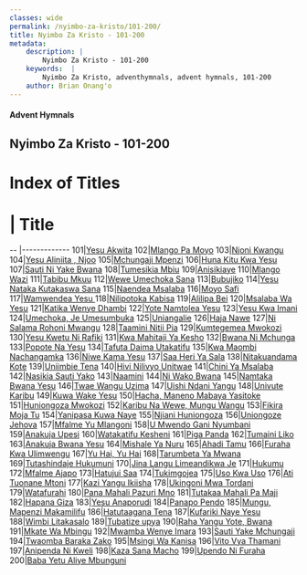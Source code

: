 ```yaml
---
classes: wide
permalink: /nyimbo-za-kristo/101-200/
title: Nyimbo Za Kristo - 101-200
metadata:
    description: |
        Nyimbo Za Kristo - 101-200
    keywords:  |
        Nyimbo Za Kristo, adventhymnals, advent hymnals, 101-200
    author: Brian Onang'o
---
```


#### Advent Hymnals
## Nyimbo Za Kristo - 101-200

# Index of Titles
# | Title                        
-- |-------------
101|[Yesu Akwita](/nyimbo-za-kristo/101-200/101-110/Yesu-Akwita)
102|[Mlango Pa Moyo](/nyimbo-za-kristo/101-200/101-110/Mlango-Pa-Moyo)
103|[Njoni Kwangu](/nyimbo-za-kristo/101-200/101-110/Njoni-Kwangu)
104|[Yesu Aliniita , Njoo](/nyimbo-za-kristo/101-200/101-110/Yesu-Aliniita-,-Njoo)
105|[Mchungaji Mpenzi](/nyimbo-za-kristo/101-200/101-110/Mchungaji-Mpenzi)
106|[Huna Kitu Kwa Yesu](/nyimbo-za-kristo/101-200/101-110/Huna-Kitu-Kwa-Yesu)
107|[Sauti Ni Yake Bwana](/nyimbo-za-kristo/101-200/101-110/Sauti-Ni-Yake-Bwana)
108|[Tumesikia Mbiu](/nyimbo-za-kristo/101-200/101-110/Tumesikia-Mbiu)
109|[Anisikiaye](/nyimbo-za-kristo/101-200/101-110/Anisikiaye)
110|[Mlango Wazi](/nyimbo-za-kristo/101-200/101-110/Mlango-Wazi)
111|[Tabibu Mkuu](/nyimbo-za-kristo/101-200/111-120/Tabibu-Mkuu)
112|[Wewe Umechoka Sana](/nyimbo-za-kristo/101-200/111-120/Wewe-Umechoka-Sana)
113|[Bubujiko](/nyimbo-za-kristo/101-200/111-120/Bubujiko)
114|[Yesu Nataka Kutakaswa Sana](/nyimbo-za-kristo/101-200/111-120/Yesu-Nataka-Kutakaswa-Sana)
115|[Naendea Msalaba](/nyimbo-za-kristo/101-200/111-120/Naendea-Msalaba)
116|[Moyo Safi](/nyimbo-za-kristo/101-200/111-120/Moyo-Safi)
117|[Wamwendea Yesu ](/nyimbo-za-kristo/101-200/111-120/Wamwendea-Yesu-)
118|[Nilipotoka Kabisa](/nyimbo-za-kristo/101-200/111-120/Nilipotoka-Kabisa)
119|[Alilipa Bei](/nyimbo-za-kristo/101-200/111-120/Alilipa-Bei)
120|[Msalaba Wa Yesu](/nyimbo-za-kristo/101-200/111-120/Msalaba-Wa-Yesu)
121|[Katika Wenye Dhambi](/nyimbo-za-kristo/101-200/121-130/Katika-Wenye-Dhambi)
122|[Yote Namtolea Yesu](/nyimbo-za-kristo/101-200/121-130/Yote-Namtolea-Yesu)
123|[Yesu Kwa Imani](/nyimbo-za-kristo/101-200/121-130/Yesu-Kwa-Imani)
124|[Umechoka, Je Umesumbuka](/nyimbo-za-kristo/101-200/121-130/Umechoka,-Je-Umesumbuka)
125|[Uniangalie](/nyimbo-za-kristo/101-200/121-130/Uniangalie)
126|[Haja Nawe](/nyimbo-za-kristo/101-200/121-130/Haja-Nawe)
127|[Ni Salama Rohoni Mwangu](/nyimbo-za-kristo/101-200/121-130/Ni-Salama-Rohoni-Mwangu)
128|[Taamini Nitii Pia](/nyimbo-za-kristo/101-200/121-130/Taamini-Nitii-Pia)
129|[Kumtegemea Mwokozi](/nyimbo-za-kristo/101-200/121-130/Kumtegemea-Mwokozi)
130|[Yesu Kwetu Ni Rafiki](/nyimbo-za-kristo/101-200/121-130/Yesu-Kwetu-Ni-Rafiki)
131|[Kwa Mahitaji Ya Kesho](/nyimbo-za-kristo/101-200/131-140/Kwa-Mahitaji-Ya-Kesho)
132|[Bwana Ni Mchunga](/nyimbo-za-kristo/101-200/131-140/Bwana-Ni-Mchunga)
133|[Popote Na Yesu](/nyimbo-za-kristo/101-200/131-140/Popote-Na-Yesu)
134|[Tafuta Daima Utakatifu](/nyimbo-za-kristo/101-200/131-140/Tafuta-Daima-Utakatifu)
135|[Kwa Maombi Nachangamka](/nyimbo-za-kristo/101-200/131-140/Kwa-Maombi-Nachangamka)
136|[Niwe Kama Yesu](/nyimbo-za-kristo/101-200/131-140/Niwe-Kama-Yesu)
137|[Saa Heri Ya Sala](/nyimbo-za-kristo/101-200/131-140/Saa-Heri-Ya-Sala)
138|[Nitakuandama Kote](/nyimbo-za-kristo/101-200/131-140/Nitakuandama-Kote)
139|[Uniimbie Tena](/nyimbo-za-kristo/101-200/131-140/Uniimbie-Tena)
140|[Hivi Nilivyo Unitwae](/nyimbo-za-kristo/101-200/131-140/Hivi-Nilivyo-Unitwae)
141|[Chini Ya Msalaba](/nyimbo-za-kristo/101-200/141-150/Chini-Ya-Msalaba)
142|[Nasikia Sauti Yako](/nyimbo-za-kristo/101-200/141-150/Nasikia-Sauti-Yako)
143|[Naamini](/nyimbo-za-kristo/101-200/141-150/Naamini)
144|[Ni Wako Bwana](/nyimbo-za-kristo/101-200/141-150/Ni-Wako-Bwana)
145|[Namtaka Bwana Yesu](/nyimbo-za-kristo/101-200/141-150/Namtaka-Bwana-Yesu)
146|[Twae Wangu Uzima](/nyimbo-za-kristo/101-200/141-150/Twae-Wangu-Uzima)
147|[Uishi Ndani Yangu](/nyimbo-za-kristo/101-200/141-150/Uishi-Ndani-Yangu)
148|[Univute Karibu](/nyimbo-za-kristo/101-200/141-150/Univute-Karibu)
149|[Kuwa Wake Yesu](/nyimbo-za-kristo/101-200/141-150/Kuwa-Wake-Yesu)
150|[Hacha, Maneno Mabaya Yasitoke](/nyimbo-za-kristo/101-200/141-150/Hacha,-Maneno-Mabaya-Yasitoke)
151|[Huniongoza Mwokozi](/nyimbo-za-kristo/101-200/151-160/Huniongoza-Mwokozi)
152|[Karibu Na Wewe, Mungu Wangu](/nyimbo-za-kristo/101-200/151-160/Karibu-Na-Wewe,-Mungu-Wangu)
153|[Fikira Moja Tu](/nyimbo-za-kristo/101-200/151-160/Fikira-Moja-Tu)
154|[Yanipasa Kuwa Naye](/nyimbo-za-kristo/101-200/151-160/Yanipasa-Kuwa-Naye)
155|[Njiani Huniongoza](/nyimbo-za-kristo/101-200/151-160/Njiani-Huniongoza)
156|[Uniongoze Jehova](/nyimbo-za-kristo/101-200/151-160/Uniongoze-Jehova)
157|[Mfalme Yu Mlangoni](/nyimbo-za-kristo/101-200/151-160/Mfalme-Yu-Mlangoni)
158|[U Mwendo Gani Nyumbani](/nyimbo-za-kristo/101-200/151-160/U-Mwendo-Gani-Nyumbani)
159|[Anakuja Upesi](/nyimbo-za-kristo/101-200/151-160/Anakuja-Upesi)
160|[Watakatifu Kesheni](/nyimbo-za-kristo/101-200/151-160/Watakatifu-Kesheni)
161|[Piga Panda](/nyimbo-za-kristo/101-200/161-170/Piga-Panda)
162|[Tumaini Liko](/nyimbo-za-kristo/101-200/161-170/Tumaini-Liko)
163|[Anakuja Bwana Yesu](/nyimbo-za-kristo/101-200/161-170/Anakuja-Bwana-Yesu)
164|[Mishale Ya Nuru](/nyimbo-za-kristo/101-200/161-170/Mishale-Ya-Nuru)
165|[Ahadi Tamu](/nyimbo-za-kristo/101-200/161-170/Ahadi-Tamu)
166|[Furaha Kwa Ulimwengu](/nyimbo-za-kristo/101-200/161-170/Furaha-Kwa-Ulimwengu)
167|[Yu Hai, Yu Hai](/nyimbo-za-kristo/101-200/161-170/Yu-Hai,-Yu-Hai)
168|[Tarumbeta Ya Mwana](/nyimbo-za-kristo/101-200/161-170/Tarumbeta-Ya-Mwana)
169|[Tutashindaje Hukumuni](/nyimbo-za-kristo/101-200/161-170/Tutashindaje-Hukumuni)
170|[Jina Langu Limeandikwa Je](/nyimbo-za-kristo/101-200/161-170/Jina-Langu-Limeandikwa-Je)
171|[Hukumu](/nyimbo-za-kristo/101-200/171-180/Hukumu)
172|[Mfalme Ajapo](/nyimbo-za-kristo/101-200/171-180/Mfalme-Ajapo)
173|[Hatujui Saa](/nyimbo-za-kristo/101-200/171-180/Hatujui-Saa)
174|[Tukimgojea](/nyimbo-za-kristo/101-200/171-180/Tukimgojea)
175|[Uso Kwa Uso](/nyimbo-za-kristo/101-200/171-180/Uso-Kwa-Uso)
176|[Ati Tuonane Mtoni](/nyimbo-za-kristo/101-200/171-180/Ati-Tuonane-Mtoni)
177|[Kazi Yangu Ikiisha](/nyimbo-za-kristo/101-200/171-180/Kazi-Yangu-Ikiisha)
178|[Ukingoni Mwa Tordani](/nyimbo-za-kristo/101-200/171-180/Ukingoni-Mwa-Tordani)
179|[Watafurahi](/nyimbo-za-kristo/101-200/171-180/Watafurahi)
180|[Pana Mahali Pazuri Mno](/nyimbo-za-kristo/101-200/171-180/Pana-Mahali-Pazuri-Mno)
181|[Tutakaa Mahali Pa Maji](/nyimbo-za-kristo/101-200/181-190/Tutakaa-Mahali-Pa-Maji)
182|[Hapana Giza](/nyimbo-za-kristo/101-200/181-190/Hapana-Giza)
183|[Yesu Anaporudi](/nyimbo-za-kristo/101-200/181-190/Yesu-Anaporudi)
184|[Panapo Pendo](/nyimbo-za-kristo/101-200/181-190/Panapo-Pendo)
185|[Mungu, Mapenzi Makamilifu](/nyimbo-za-kristo/101-200/181-190/Mungu,-Mapenzi-Makamilifu)
186|[Hatutaagana Tena](/nyimbo-za-kristo/101-200/181-190/Hatutaagana-Tena)
187|[Kufariki Naye Yesu](/nyimbo-za-kristo/101-200/181-190/Kufariki-Naye-Yesu)
188|[Wimbi Litakasalo](/nyimbo-za-kristo/101-200/181-190/Wimbi-Litakasalo)
189|[Tubatize upya](/nyimbo-za-kristo/101-200/181-190/Tubatize-upya)
190|[Raha Yangu Yote, Bwana](/nyimbo-za-kristo/101-200/181-190/Raha-Yangu-Yote,-Bwana)
191|[Mkate Wa Mbingu](/nyimbo-za-kristo/101-200/191-200/Mkate-Wa-Mbingu)
192|[Mwamba Wenye Imara](/nyimbo-za-kristo/101-200/191-200/Mwamba-Wenye-Imara)
193|[Sauti Yake Mchungaji](/nyimbo-za-kristo/101-200/191-200/Sauti-Yake-Mchungaji)
194|[Twaomba Baraka Zako](/nyimbo-za-kristo/101-200/191-200/Twaomba-Baraka-Zako)
195|[Msingi Wa Kanisa](/nyimbo-za-kristo/101-200/191-200/Msingi-Wa-Kanisa)
196|[Vito Vya Thamani](/nyimbo-za-kristo/101-200/191-200/Vito-Vya-Thamani)
197|[Anipenda Ni Kweli](/nyimbo-za-kristo/101-200/191-200/Anipenda-Ni-Kweli)
198|[Kaza Sana Macho](/nyimbo-za-kristo/101-200/191-200/Kaza-Sana-Macho)
199|[Upendo Ni Furaha](/nyimbo-za-kristo/101-200/191-200/Upendo-Ni-Furaha)
200|[Baba Yetu Aliye Mbunguni](/nyimbo-za-kristo/101-200/191-200/Baba-Yetu-Aliye-Mbunguni)